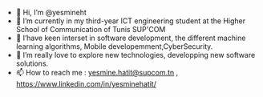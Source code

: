 - 👋 Hi, I’m @yesmineht
- 🌱 I’m currently in my third-year ICT engineering student at the Higher School of Communication of Tunis SUP'COM
- 👀 I’have keen interset in software development, the different machine learning algorithms, Mobile developemment,CyberSecurity.
- 💞️ I’m really love to explore new technologies, developping new software solutions.
- 📫 How to reach me : yesmine.hatit@supcom.tn , https://www.linkedin.com/in/yesminehatit/


<!---
yesmineht/yesmineht is a ✨ special ✨ repository because its `README.md` (this file) appears on your GitHub profile.
You can click the Preview link to take a look at your changes.
--->
